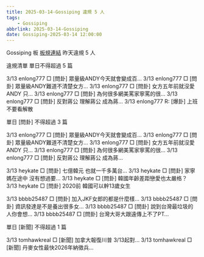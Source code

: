 ```yaml
---
title: 2025-03-14-Gossiping 違規 5 人
tags:
    - Gossiping
abbrlink: 2025-03-14-Gossiping
date: Gossiping-2025-03-14 12:00:00
---
```

Gossiping 板 [板規連結](https://www.ptt.cc/bbs/Gossiping/M.1637425085.A.07D.html)
昨天違規 5 人
<!-- more -->

違規清單
單日不得超過 5 篇

3/13 enlong777 □ [問卦] 眾量級ANDY今天就會變成百…
3/13 enlong777 □ [問卦] 眾量級ANDY難道不清楚女方…
3/13 enlong777 □ [問卦] 女方五年前就沒愛ANDY 只…
3/13 enlong777 □ [問卦] 為何很多網美罵家寧罵的很…
3/13 enlong777 □ [問卦] 反對蔣公 理解蔣公 成為蔣…
3/13 enlong777 R: [爆卦] 上班不要看解散

單日 [問卦] 不得超過 3 篇

3/13 enlong777 □ [問卦] 眾量級ANDY今天就會變成百…
3/13 enlong777 □ [問卦] 眾量級ANDY難道不清楚女方…
3/13 enlong777 □ [問卦] 女方五年前就沒愛ANDY 只…
3/13 enlong777 □ [問卦] 為何很多網美罵家寧罵的很…
3/13 enlong777 □ [問卦] 反對蔣公 理解蔣公 成為蔣…

3/13 heykate □ [問卦] 七億韓元 也就一千多萬台…
3/13 heykate □ [問卦] 家寧媽在途中 沒有想過要…
3/13 heykate □ [問卦] 韓國年齡差距戀愛也太嚴格？
3/13 heykate □ [問卦] 2020前 韓國可以幹13歲女生

3/13 bbbb25487 □ [問卦] 加入JKF女郎的都是什麼樣…
3/13 bbbb25487 □ [問卦] 資訊發達是不是養出很多女…
3/13 bbbb25487 □ [問卦] 說到台灣最垃圾的人你會想…
3/13 bbbb25487 □ [問卦] 台灣大哥大跟遠傳上不了PT…

單日 [新聞] 不得超過 1 篇

3/13 tomhawkreal □ [新聞] 加拿大報復川普 3/13起對…
3/13 tomhawkreal □ [新聞] 丹麥女性最快2026年納徵兵…
